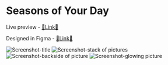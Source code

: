 # Seasons of Your Day

Live preview - [🔗Link🔗](https://nervous-swirles-a58fd5.netlify.app/)

Designed in Figma - [🔗Link🔗](https://www.figma.com/file/jjxzbSEqzWTQxvae120nun/Seasons?node-id=0%3A1)

![Screenshot-title](https://res.cloudinary.com/bodyofwater/image/upload/v1638560056/Seasons/screenshots/Seasons1_1_zujkzn.jpg)
![Screenshot-stack of pictures](https://res.cloudinary.com/bodyofwater/image/upload/v1638563061/Seasons/screenshots/Seasons3_2_rcp4ym.jpg)
![Screenshot-backside of picture](https://res.cloudinary.com/bodyofwater/image/upload/v1638563061/Seasons/screenshots/Seasons3_2_rcp4ym.jpg)
![Screenshot-glowing picture](https://res.cloudinary.com/bodyofwater/image/upload/v1638560062/Seasons/screenshots/Seasons4_1_x5ceos.jpg)
